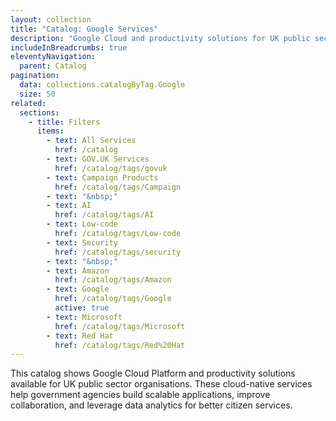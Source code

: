 ```yaml
---
layout: collection
title: "Catalog: Google Services"
description: "Google Cloud and productivity solutions for UK public sector organisations"
includeInBreadcrumbs: true
eleventyNavigation:
  parent: Catalog
pagination:
  data: collections.catalogByTag.Google
  size: 50
related:
  sections:
    - title: Filters
      items:
        - text: All Services
          href: /catalog
        - text: GOV.UK Services
          href: /catalog/tags/govuk
        - text: Campaign Products
          href: /catalog/tags/Campaign
        - text: "&nbsp;"
        - text: AI
          href: /catalog/tags/AI
        - text: Low-code
          href: /catalog/tags/Low-code
        - text: Security
          href: /catalog/tags/security
        - text: "&nbsp;"
        - text: Amazon
          href: /catalog/tags/Amazon
        - text: Google
          href: /catalog/tags/Google
          active: true
        - text: Microsoft
          href: /catalog/tags/Microsoft
        - text: Red Hat
          href: /catalog/tags/Red%20Hat
---
```


This catalog shows Google Cloud Platform and productivity solutions available for UK public sector organisations. These cloud-native services help government agencies build scalable applications, improve collaboration, and leverage data analytics for better citizen services.

